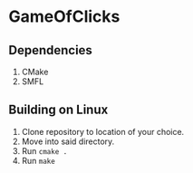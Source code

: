 # GameOfClicks

## Dependencies
1. CMake
2. SMFL 

## Building on Linux

1. Clone repository to location of your choice.
2. Move into said directory.
3. Run `cmake .`
4. Run `make`
